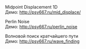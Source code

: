 Midpoint Displacement 1D</br>
Демо: http://psy667.ru/mid_displace/

Perlin Noise</br>
Демо: http://psy667.ru/perlin_noise

Волновой поиск кратчайшего пути</br>
Демо: http://psy667.ru/wave_finding
